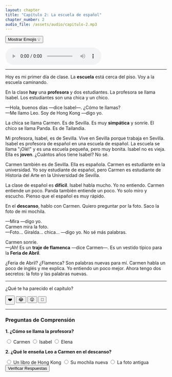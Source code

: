 ```yaml
---
layout: chapter
title: "Capítulo 2: La escuela de español"
chapter_number: 2
audio_file: /assets/audio/capitulo-2.mp3
---
```


<!-- Botón para mostrar/ocultar Emojis -->
<button id="emoji-toggle" class="emoji-toggle-button">Mostrar Emojis 💡</button>

<!-- Reproductor de Audio -->
<div class="audio-player">
    <audio controls src="{{ page.audio_file }}">
        Tu navegador no soporta el audio.
    </audio>
</div>

<hr>

<!-- Texto del Capítulo con Glosas y Emojis -->
<p>Hoy es mi primer día de <span class="emoji-word" data-emoji="🏫">clase</span>. La <strong><span class="glosa" data-definicion="school; a place to learn">escuela</span></strong> está cerca del piso. Voy a la escuela caminando.</p>

<p>En la clase <strong><span class="glosa" data-definicion="There is/There are. Used to talk about existence. It is the impersonal form of the verb 'haber' and never changes.">hay</span></strong> una <strong><span class="glosa" data-definicion="teacher (female)">profesora</span></strong> y dos estudiantes. La profesora se llama Isabel. Los estudiantes son una chica y un chico.</p>

<p>—Hola, buenos días —dice Isabel—. ¿Cómo te llamas?<br>—Me llamo Leo. Soy de Hong Kong —digo yo.</p>

<p>La chica se llama Carmen. Es de Sevilla. Es muy <strong><span class="glosa" data-definicion="nice, friendly">simpática</span></strong> y sonríe. El chico se llama Panda. Es de Tailandia.</p>

<p>Mi profesora, Isabel, es de Sevilla. Vive en Sevilla porque trabaja en Sevilla. Isabel es profesora de español en una escuela de español. La escuela se llama "¡Olé!" y es una escuela pequeña, pero muy bonita. Isabel no es vieja. Ella es <strong><span class="glosa" data-definicion="young">joven</span></strong>. ¿Cuántos años tiene Isabel? No sé.</p>

<p>Carmen también es de Sevilla. Ella es española. Carmen es estudiante en la universidad. Yo soy estudiante de español, pero Carmen es estudiante de Historia del Arte en la Universidad de Sevilla.</p>

<p>La clase de español es <strong><span class="glosa" data-definicion="difficult, not easy">difícil</span></strong>. Isabel habla mucho. Yo no entiendo. Carmen entiende un poco. Panda también entiende un poco. Yo solo miro y escucho. Pienso que el español es muy rápido.</p>

<p>En el <strong><span class="glosa" data-definicion="break time; a pause in class or work">descanso</span></strong>, hablo con Carmen. Quiero preguntar por la foto. Saco la <span class="emoji-word" data-emoji="🖼️">foto</span> de mi <span class="emoji-word" data-emoji="🎒">mochila</span>.</p>

<p>—Mira —digo yo.<br>Carmen mira la foto.<br>—Foto... Giralda... chica... —digo yo. No sé más palabras.</p>

<p>Carmen sonríe.<br>—¡Ah! Es un <strong><span class="glosa" data-definicion="flamenco dress; a traditional dress from Andalusia, Spain">traje de flamenca</span></strong> —dice Carmen—. Es un vestido típico para la <strong><span class="glosa" data-definicion="April Fair; a very famous week-long festival in Seville">Feria de Abril</span></strong>.</p>

<p>¿Feria de Abril? ¿Flamenca? Son palabras nuevas para mí. Carmen habla un poco de inglés y me explica. Yo entiendo un poco mejor. Ahora tengo dos secretos: la foto y las palabras nuevas.</p>

<hr>

<!-- Sección de Reacciones con Emojis -->
<div class="reacciones">
    <p>¿Qué te ha parecido el capítulo?</p>
    <button>❤️</button>
    <button>😂</button>
    <button>😮</button>
    <button>🤔</button>
</div>

<hr>

<!-- Preguntas de Comprensión Lectora -->
<div class="quiz">
    <h3>Preguntas de Comprensión</h3>
    <form class="quiz-form">
        <div class="pregunta">
            <p><strong>1. ¿Cómo se llama la profesora?</strong></p>
            <label><input type="radio" name="q1" value="a"> Carmen</label>
            <label><input type="radio" name="q1" value="b" data-correcta="true"> Isabel</label>
            <label><input type="radio" name="q1" value="c"> Elena</label>
        </div>
        <div class="pregunta">
            <p><strong>2. ¿Qué le enseña Leo a Carmen en el descanso?</strong></p>
            <label><input type="radio" name="q2" value="a"> Un libro de Hong Kong</label>
            <label><input type="radio" name="q2" value="b"> Su mochila nueva</label>
            <label><input type="radio" name="q2" value="c" data-correcta="true"> La foto antigua</label>
        </div>
        <button type="submit" class="quiz-submit-btn">Verificar Respuestas</button>
    </form>
    <div class="resultado-quiz"></div>
</div>
